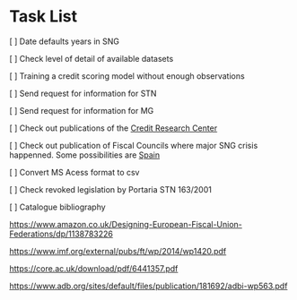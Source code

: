 Task List
===

[ ] Date defaults years in SNG

[ ] Check level of detail of available datasets 

[ ] Training a credit scoring model without enough observations

[ ] Send request for information for STN

[ ] Send request for information for MG

[ ] Check out publications of the [Credit Research Center](https://www.business-school.ed.ac.uk/crc/research)

[ ] Check out publication of Fiscal Councils where major SNG crisis happenned. Some possibilities are [Spain](http://www.airef.es/en/)

[ ] Convert MS Acess format to csv

[ ] Check revoked legislation by Portaria STN 163/2001

[ ] Catalogue bibliography
    
https://www.amazon.co.uk/Designing-European-Fiscal-Union-Federations/dp/1138783226

https://www.imf.org/external/pubs/ft/wp/2014/wp1420.pdf

https://core.ac.uk/download/pdf/6441357.pdf

https://www.adb.org/sites/default/files/publication/181692/adbi-wp563.pdf